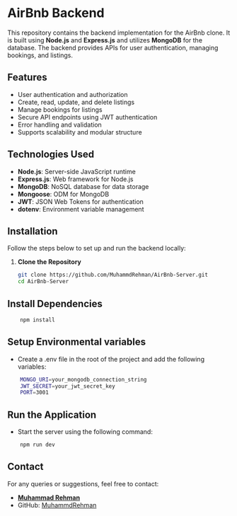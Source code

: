 # AirBnb Backend

This repository contains the backend implementation for the AirBnb clone. It is built using **Node.js** and **Express.js** and utilizes **MongoDB** for the database. The backend provides APIs for user authentication, managing bookings, and listings.

## Features

- User authentication and authorization  
- Create, read, update, and delete listings  
- Manage bookings for listings  
- Secure API endpoints using JWT authentication  
- Error handling and validation  
- Supports scalability and modular structure  

## Technologies Used

- **Node.js**: Server-side JavaScript runtime  
- **Express.js**: Web framework for Node.js  
- **MongoDB**: NoSQL database for data storage  
- **Mongoose**: ODM for MongoDB  
- **JWT**: JSON Web Tokens for authentication  
- **dotenv**: Environment variable management  

## Installation

Follow the steps below to set up and run the backend locally:

1. **Clone the Repository**  
   ```bash
   git clone https://github.com/MuhammdRehman/AirBnb-Server.git
   cd AirBnb-Server

## Install Dependencies
```bash
    npm install
```
## Setup Environmental variables
- Create a .env file in the root of the project and add the following variables:
```bash
    MONGO_URI=your_mongodb_connection_string
    JWT_SECRET=your_jwt_secret_key
    PORT=3001
```
## Run the Application
- Start the server using the following command:

```bash
    npm run dev
```

## Contact
For any queries or suggestions, feel free to contact:
- **<a href="ammuhammadrehman@gmail.com"> Muhammad Rehman</a>**
- GitHub: [MuhammdRehman](https://github.com/MuhammdRehman)


